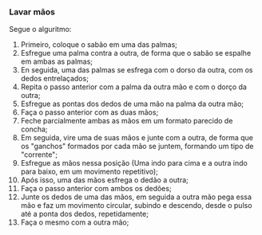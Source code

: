 ### Lavar mãos

Segue o alguritmo:

1. Primeiro, coloque o sabão em uma das palmas;
2. Esfregue uma palma contra a outra, de forma que o sabão se espalhe em ambas as palmas;
3. En seguida, uma das palmas se esfrega com o dorso da outra, com os dedos entrelaçados;
4. Repita o passo anterior com a palma da outra mão e com o dorço da outra;
5. Esfregue as pontas dos dedos de uma mão na palma da outra mão;
6. Faça o passo anterior com as duas mãos;
7. Feche parcialmente ambas as mãos em um formato parecido de concha;
8. Em seguida, vire uma de suas mãos e junte com a outra, de forma que os "ganchos" formados por cada mão se juntem, formando um tipo de "corrente";
9. Esfregue as mãos nessa posição (Uma indo para cima e a outra indo para baixo, em um movimento repetitivo);
10. Após isso, uma das mãos esfrega o dedão a outra;
11. Faça o passo anterior com ambos os dedões;
12. Junte os dedos de uma das mãos, em seguida a outra mão pega essa mão e faz um movimento circular, subindo e descendo, desde o pulso até a ponta dos dedos, repetidamente;
13. Faça o mesmo com a outra mão;